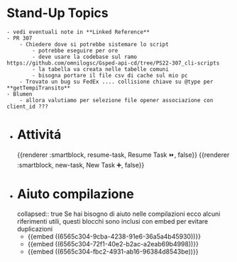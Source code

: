 # Stand-Up Topics
	- vedi eventuali note in **Linked Reference**
	- PR 307
		- Chiedere dove si potrebbe sistemare lo script
			- potrebbe eseguire per ore
			- deve usare la codebase sul ramo  https://github.com/omnilogsc/Gsped-api-cd/tree/PS22-307_cli-scripts
			- la tabella va creata nelle tabelle comuni
			- bisogna portare il file csv di cache sul mio pc
		- Trovato un bug su FedEx .... collisione chiave su @type per **getTempiTransito**
	- Blumen
		- allora valutiamo per selezione file opener associazione con client_id ???
- # Attivitá
  {{renderer :smartblock, resume-task, Resume Task ⏩️, false}} {{renderer :smartblock, new-task, New Task ➕, false}}
- # Aiuto compilazione
  collapsed:: true
  Se hai bisogno di aiuto nelle compilazioni ecco alcuni riferimenti utili, questi blocchi sono inclusi con embed per evitare duplicazioni
	- {{embed ((6565c304-9cba-4238-91e6-36a5a4b45930))}}
	- {{embed ((6565c304-72f1-40e2-b2ac-a2eab69b4998))}}
	- {{embed ((6565c304-fbc2-4931-ab16-96384d8543be))}}